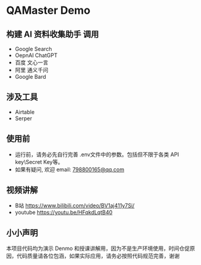 # QAMaster Demo
## 构建 AI 资料收集助手  调用
* Google Search
* OepnAI ChatGPT
* 百度  文心一言
* 阿里  通义千问
* Google Bard

## 涉及工具
* Airtable
* Serper

## 使用前
* 运行前，请务必先自行完善 .env文件中的参数。包括但不限于各类 API key\Secret Key等。
* 如果有疑问, 欢迎 email: 798800165@qq.com


## 视频讲解
* B站       https://www.bilibili.com/video/BV1aj411y7Si/
* youtube   https://youtu.be/HFqkdLqtB40

## 小小声明
本项目代码均为演示 Denmo 和授课讲解用，因为不是生产环境使用，时间仓促原因，代码质量请各位包涵，如果实际应用，请务必按照代码规范完善，谢谢


